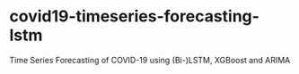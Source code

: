 # covid19-timeseries-forecasting-lstm
Time Series Forecasting of COVID-19 using (Bi-)LSTM, XGBoost and ARIMA 
